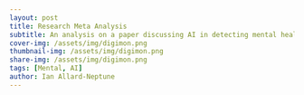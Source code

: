 ```yaml
---
layout: post
title: Research Meta Analysis
subtitle: An analysis on a paper discussing AI in detecting mental health crises
cover-img: /assets/img/digimon.png
thumbnail-img: /assets/img/digimon.png
share-img: /assets/img/digimon.png
tags: [Mental, AI]
author: Ian Allard-Neptune
---
```


